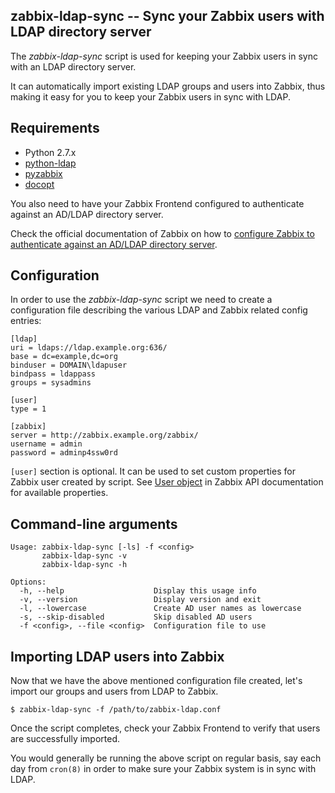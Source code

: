 ## zabbix-ldap-sync -- Sync your Zabbix users with LDAP directory server

The *zabbix-ldap-sync* script is used for keeping your Zabbix users in sync with an LDAP directory server.

It can automatically import existing LDAP groups and users into Zabbix, thus making it easy for you to keep your Zabbix users in sync with LDAP.

## Requirements

* Python 2.7.x
* [python-ldap](https://pypi.python.org/pypi/python-ldap/)
* [pyzabbix](https://github.com/lukecyca/pyzabbix)
* [docopt](https://github.com/docopt/docopt)

You also need to have your Zabbix Frontend configured to authenticate against an AD/LDAP directory server.

Check the official documentation of Zabbix on how to 
[configure Zabbix to authenticate against an AD/LDAP directory server](https://www.zabbix.com/documentation/2.2/manual/web_interface/frontend_sections/administration/authentication).

## Configuration

In order to use the *zabbix-ldap-sync* script we need to create a configuration file describing the various LDAP and Zabbix related config entries:

	[ldap]
	uri = ldaps://ldap.example.org:636/
	base = dc=example,dc=org
	binduser = DOMAIN\ldapuser
	bindpass = ldappass
	groups = sysadmins

    [user]
    type = 1

	[zabbix]
	server = http://zabbix.example.org/zabbix/
	username = admin
	password = adminp4ssw0rd

`[user]` section is optional. It can be used to set custom properties for Zabbix user created by script. See [User object](https://www.zabbix.com/documentation/3.2/manual/api/reference/user/object) in Zabbix API documentation for available properties.

## Command-line arguments

    Usage: zabbix-ldap-sync [-ls] -f <config>
           zabbix-ldap-sync -v
           zabbix-ldap-sync -h
    
    Options:
      -h, --help                    Display this usage info
      -v, --version                 Display version and exit
      -l, --lowercase               Create AD user names as lowercase
      -s, --skip-disabled           Skip disabled AD users
      -f <config>, --file <config>  Configuration file to use

## Importing LDAP users into Zabbix

Now that we have the above mentioned configuration file created, let's import our groups and users from LDAP to Zabbix.

	$ zabbix-ldap-sync -f /path/to/zabbix-ldap.conf
	
Once the script completes, check your Zabbix Frontend to verify that users are successfully imported.

You would generally be running the above script on regular basis, say each day from `cron(8)` in order to make sure your Zabbix system is in sync with LDAP.
